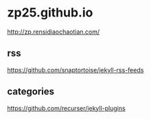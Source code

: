 zp25.github.io
==============

http://zp.rensidiaochaotian.com/

rss
---
https://github.com/snaptortoise/jekyll-rss-feeds

categories
----------
https://github.com/recurser/jekyll-plugins
